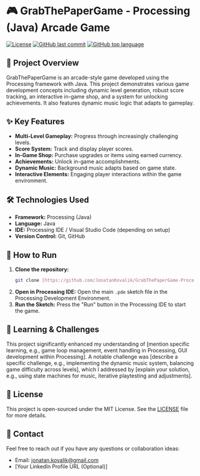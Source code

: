 # 🎮 GrabThePaperGame - Processing (Java) Arcade Game

[![License](https://img.shields.io/github/license/JonatanKovalik/GrabThePaperGame-ProcessingJava?style=flat)](https://github.com/JonatanKovalik/GrabThePaperGame-ProcessingJava/blob/main/LICENSE)
[![GitHub last commit](https://img.shields.io/github/last-commit/JonatanKovalik/GrabThePaperGame-ProcessingJava?style=flat)](https://github.com/JonatanKovalik/GrabThePaperGame-ProcessingJava/commits/main)
[![GitHub top language](https://img.shields.io/github/languages/top/JonatanKovalik/GrabThePaperGame-ProcessingJava?style=flat)](https://github.com/JonatanKovalik/GrabThePaperGame-ProcessingJava)

## 📜 Project Overview

GrabThePaperGame is an arcade-style game developed using the Processing framework with Java. This project demonstrates various game development concepts including dynamic level generation, robust score tracking, an interactive in-game shop, and a system for unlocking achievements. It also features dynamic music logic that adapts to gameplay.

## ✨ Key Features

* **Multi-Level Gameplay:** Progress through increasingly challenging levels.
* **Score System:** Track and display player scores.
* **In-Game Shop:** Purchase upgrades or items using earned currency.
* **Achievements:** Unlock in-game accomplishments.
* **Dynamic Music:** Background music adapts based on game state.
* **Interactive Elements:** Engaging player interactions within the game environment.

## 🛠️ Technologies Used

* **Framework:** Processing (Java)
* **Language:** Java
* **IDE:** Processing IDE / Visual Studio Code (depending on setup)
* **Version Control:** Git, GitHub

## 🚀 How to Run

1.  **Clone the repository:**
    ```bash
    git clone [https://github.com/JonatanKovalik/GrabThePaperGame-ProcessingJava.git](https://github.com/JonatanKovalik/GrabThePaperGame-ProcessingJava.git)
    ```
2.  **Open in Processing IDE:** Open the main `.pde` sketch file in the Processing Development Environment.
3.  **Run the Sketch:** Press the "Run" button in the Processing IDE to start the game.

## 🧠 Learning & Challenges

This project significantly enhanced my understanding of [mention specific learning, e.g., game loop management, event handling in Processing, GUI development within Processing]. A notable challenge was [describe a specific challenge, e.g., implementing the dynamic music system, balancing game difficulty across levels], which I addressed by [explain your solution, e.g., using state machines for music, iterative playtesting and adjustments].

## 📄 License

This project is open-sourced under the MIT License. See the [LICENSE](LICENSE) file for more details.

## 📧 Contact

Feel free to reach out if you have any questions or collaboration ideas:
* Email: jonatan.kovalik@gmail.com
* [Your LinkedIn Profile URL (Optional)]
